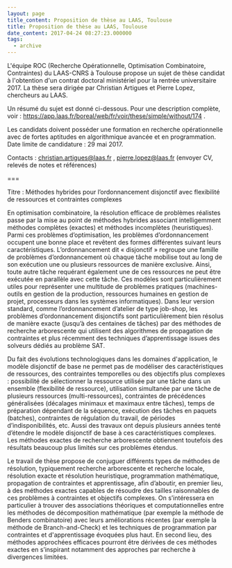 ```yaml
---
layout: page
title_content: Proposition de thèse au LAAS, Toulouse
title: Proposition de thèse au LAAS, Toulouse
date_content: 2017-04-24 08:27:23.000000
tags:
  - archive
---
```

L'équipe ROC (Recherche Opérationnelle, Optimisation Combinatoire,
Contraintes) du LAAS-CNRS à Toulouse propose un sujet de thèse candidat à
l'obtention d'un contrat doctoral ministériel pour la rentrée universitaire
2017. La thèse sera dirigée par Christian Artigues et Pierre Lopez, chercheurs
au LAAS.



Un résumé du sujet est donné ci-dessous. Pour une description complète, voir :
<https://app.laas.fr/boreal/web/fr/voir/these/simple/without/174> .



Les candidats doivent posséder une formation en recherche opérationnelle avec
de fortes aptitudes en algorithmique avancée et en programmation. Date limite
de candidature : 29 mai 2017.  
  
Contacts : [christian.artigues@laas.fr](mailto:christian.artigues@laas.fr) ,
[pierre.lopez@laas.fr](mailto:pierre.lopez@laas.fr) (envoyer CV, relevés de
notes et références)



  
===  
  
Titre : Méthodes hybrides pour l’ordonnancement disjonctif avec flexibilité de
ressources et contraintes complexes  
  
  
En optimisation combinatoire, la résolution efficace de problèmes réalistes
passe par la mise au point de méthodes hybrides associant intelligemment
méthodes complètes (exactes) et méthodes incomplètes (heuristiques). Parmi ces
problèmes d’optimisation, les problèmes d’ordonnancement occupent une bonne
place et revêtent des formes différentes suivant leurs caractéristiques.
L’ordonnancement dit « disjonctif » regroupe une famille de problèmes
d’ordonnancement où chaque tâche mobilise tout au long de son exécution une ou
plusieurs ressources de manière exclusive. Ainsi, toute autre tâche requérant
également une de ces ressources ne peut être exécutée en parallèle avec cette
tâche. Ces modèles sont particulièrement utiles pour représenter une multitude
de problèmes pratiques (machines-outils en gestion de la production,
ressources humaines en gestion de projet, processeurs dans les systèmes
informatiques). Dans leur version standard, comme l’ordonnancement d’atelier
de type job-shop, les problèmes d’ordonnancement disjonctifs sont
particulièrement bien résolus de manière exacte (jusqu’à des centaines de
tâches) par des méthodes de recherche arborescente qui utilisent des
algorithmes de propagation de contraintes et plus récemment des techniques
d’apprentissage issues des solveurs dédiés au problème SAT.  
  
Du fait des évolutions technologiques dans les domaines d'application, le
modèle disjonctif de base ne permet pas de modéliser des caractéristiques de
ressources, des contraintes temporelles ou des objectifs plus complexes :
possibilité de sélectionner la ressource utilisée par une tâche dans un
ensemble (flexibilité de ressource), utilisation simultanée par une tâche de
plusieurs ressources (multi-ressources), contraintes de précédences
généralisées (décalages minimaux et maximaux entre tâches), temps de
préparation dépendant de la séquence, exécution des tâches en paquets
(batches), contraintes de régulation du travail, de périodes
d’indisponibilités, etc. Aussi des travaux ont depuis plusieurs années tenté
d’étendre le modèle disjonctif de base à ces caractéristiques complexes. Les
méthodes exactes de recherche arborescente obtiennent toutefois des résultats
beaucoup plus limités sur ces problèmes étendus.  
  
Le travail de thèse propose de conjuguer différents types de méthodes de
résolution, typiquement recherche arborescente et recherche locale, résolution
exacte et résolution heuristique, programmation mathématique, propagation de
contraintes et apprentissage, afin d’aboutir, en premier lieu, à des méthodes
exactes capables de résoudre des tailles raisonnables de ces problèmes à
contraintes et objectifs complexes. On s’intéressera en particulier à trouver
des associations théoriques et computationnelles entre les méthodes de
décomposition mathématique (par exemple la méthode de Benders combinatoire)
avec leurs améliorations récentes (par exemple la méthode de Branch-and-Check)
et les techniques de programmation par contraintes et d'apprentissage évoquées
plus haut. En second lieu, des méthodes approchées efficaces pourront être
dérivées de ces méthodes exactes en s’inspirant notamment des approches par
recherche à divergences limitées.

